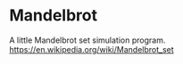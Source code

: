 # Mandelbrot
A little Mandelbrot set simulation program. 
https://en.wikipedia.org/wiki/Mandelbrot_set
